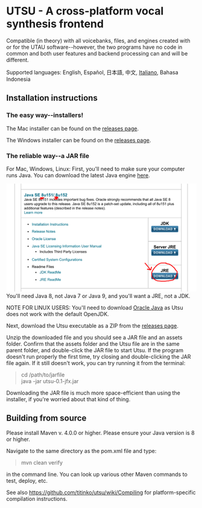 # UTSU - A cross-platform vocal synthesis frontend

Compatible (in theory) with all voicebanks, files, and engines created with or for the UTAU software--however, the two programs have no code in common and both user features and backend processing can and will be different.

Supported languages: English, Español, 日本語, 中文, [Italiano](https://docs.google.com/document/d/1E-kkq4sw56mmD27NPoQYOLRIJXX5j7zP-fqvkn_89nE), Bahasa Indonesia

## Installation instructions

### The easy way--installers!

The Mac installer can be found on the [releases page](https://github.com/titinko/utsu/releases).

The Windows installer can be found on the [releases page](https://github.com/titinko/utsu/releases).

### The reliable way--a JAR file

For Mac, Windows, Linux:
First, you'll need to make sure your computer runs Java.  You can download the latest Java engine [here](http://www.oracle.com/technetwork/java/javase/downloads/index.html).

![Here's what the download page should look like.](images/java_screenshot.png)
You'll need Java 8, not Java 7 or Java 9, and you'll want a JRE, not a JDK.  

NOTE FOR LINUX USERS: You'll need to download [Oracle Java](https://www.digitalocean.com/community/tutorials/how-to-install-java-with-apt-get-on-ubuntu-16-04) as Utsu does not work with the default OpenJDK.

Next, download the Utsu executable as a ZIP from the [releases page](https://github.com/titinko/utsu/releases).

Unzip the downloaded file and you should see a JAR file and an assets folder.  Confirm that the assets folder and the Utsu file are in the same parent folder, and double-click the JAR file to start Utsu.  If the program doesn't run properly the first time, try closing and double-clicking the JAR file again.  If it still doesn't work, you can try running it from the terminal:
> cd /path/to/jarfile<br>
> java -jar utsu-0.1-jfx.jar

Downloading the JAR file is much more space-efficient than using the installer, if you're worried about that kind of thing.

## Building from source

Please install Maven v. 4.0.0 or higher.
Please ensure your Java version is 8 or higher.

Navigate to the same directory as the pom.xml file and type:
> mvn clean verify

in the command line.  You can look up various other Maven commands to test, deploy, etc.

See also https://github.com/titinko/utsu/wiki/Compiling for platform-specific compilation instructions.
